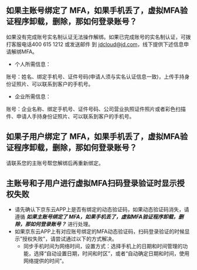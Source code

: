 ## 如果主账号绑定了 MFA，如果手机丢了，虚拟MFA验证程序卸载，删除，那如何登录账号？

如果没有完成账号实名制认证无法操作解绑。如果已完成账号的实名制认证，可拨打客服电话400 615 1212 或发送邮件 到 jdcloud@jd.com，线下提供下述信息申请解绑MFA。

- 个人所需信息：

账号：姓名、绑定手机号、证件号码(申请人须与实名认证信息一致)，上传手持身份证照片、可以联系到客户的手机号。

- 企业所需信息：

账号：企业名称、绑定手机号、证件号码、公司营业执照证件照片或者彩色扫描件、申请人手持身份证照片、可以联系到客户的手机号。

## 如果子用户绑定了 MFA，如果手机丢了，虚拟MFA验证程序卸载，删除，那如何登录账号？

请联系您的主账号帮您解绑后再重新绑定。

## 主账号和子用户进行虚拟MFA扫码登录验证时显示授权失败

- 请先确认下京东云APP上是否有绑定的动态验证码，如果动态验证码消失，请遵循 ***如果主账号绑定了 MFA，如果手机丢了，虚拟MFA验证程序卸载，删除，那如何登录账号？*** 进行处理。
- 如果京东云APP上有对应账号绑定的MFA动态验证码，扫码登录验证的时候显示"授权失败"，请尝试通过以下的方式解决。
  - 同步手机时间为网络时间，设置方式：选择手机上的日期和时间管理的功能，选择“自动设置日期，时间和时区”，或者“自动确定日期和时间，使用网络提供的时间”。
